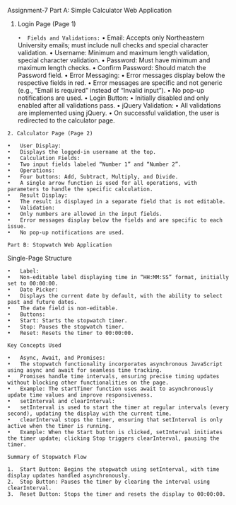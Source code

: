 Assignment-7
Part A: Simple Calculator Web Application

1. Login Page (Page 1)

	`•	Fields and Validations:`
	•	Email: Accepts only Northeastern University emails; must include null checks and special character validation.
	•	Username: Minimum and maximum length validation, special character validation.
	•	Password: Must have minimum and maximum length checks.
	•	Confirm Password: Should match the Password field.
	•	Error Messaging:
	•	Error messages display below the respective fields in red.
	•	Error messages are specific and not generic (e.g., “Email is required” instead of “Invalid input”).
	•	No pop-up notifications are used.
	•	Login Button:
	•	Initially disabled and only enabled after all validations pass.
	•	jQuery Validation:
	•	All validations are implemented using jQuery.
	•	On successful validation, the user is redirected to the calculator page.

`2. Calculator Page (Page 2)`

	•	User Display:
	•	Displays the logged-in username at the top.
	•	Calculation Fields:
	•	Two input fields labeled “Number 1” and “Number 2”.
	•	Operations:
	•	Four buttons: Add, Subtract, Multiply, and Divide.
	•	A single arrow function is used for all operations, with parameters to handle the specific calculation.
	•	Result Display:
	•	The result is displayed in a separate field that is not editable.
	•	Validation:
	•	Only numbers are allowed in the input fields.
	•	Error messages display below the fields and are specific to each issue.
	•	No pop-up notifications are used.

`Part B: Stopwatch Web Application`

Single-Page Structure

	•	Label:
	•	Non-editable label displaying time in “HH:MM:SS” format, initially set to 00:00:00.
	•	Date Picker:
	•	Displays the current date by default, with the ability to select past and future dates.
	•	The date field is non-editable.
	•	Buttons:
	•	Start: Starts the stopwatch timer.
	•	Stop: Pauses the stopwatch timer.
	•	Reset: Resets the timer to 00:00:00.

`Key Concepts Used`

	•	Async, Await, and Promises:
	•	The stopwatch functionality incorporates asynchronous JavaScript using async and await for seamless time tracking.
	•	Promises handle time intervals, ensuring precise timing updates without blocking other functionalities on the page.
	•	Example: The startTimer function uses await to asynchronously update time values and improve responsiveness.
	•	setInterval and clearInterval:
	•	setInterval is used to start the timer at regular intervals (every second), updating the display with the current time.
	•	clearInterval stops the timer, ensuring that setInterval is only active when the timer is running.
	•	Example: When the Start button is clicked, setInterval initiates the timer update; clicking Stop triggers clearInterval, pausing the timer.

`Summary of Stopwatch Flow`

	1.	Start Button: Begins the stopwatch using setInterval, with time display updates handled asynchronously.
	2.	Stop Button: Pauses the timer by clearing the interval using clearInterval.
	3.	Reset Button: Stops the timer and resets the display to 00:00:00.




